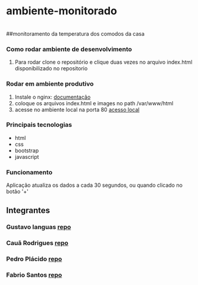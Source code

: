 # ambiente-monitorado
<br/>
##monitoramento da temperatura dos comodos da casa

### Como rodar ambiente de desenvolvimento
1. Para rodar clone o repositório e clique duas vezes no arquivo index.html disponibilizado no repositorio 

### Rodar em ambiente produtivo
1. Instale o nginx: [documentação](https://www.digitalocean.com/community/tutorials/how-to-install-nginx-on-ubuntu-20-04)<br/>
2. coloque os arquivos index.html e images no path /var/www/html <br/>
3. acesse no ambiente local na porta 80 [acesso local](http://localhost:80) <br/>

### Principais tecnologias
- html
- css
- bootstrap
- javascript

### Funcionamento
Aplicação atualiza os dados a cada 30 segundos, ou quando clicado no botão '+'

## Integrantes
### Gustavo Ianguas [repo](https://github.com/GustavoIanguas/ambiente-monitorado) <br/>
### Cauã Rodrigues [repo](https://github.com/cauarpmarques/ambientes-monitorado) <br/>
### Pedro Plácido [repo](https://github.com/zPlacd/ambiente-monitorado) <br/>
### Fabrio Santos [repo](https://github.com/Fabriciozil/ambiente-monitorado) <br/>
